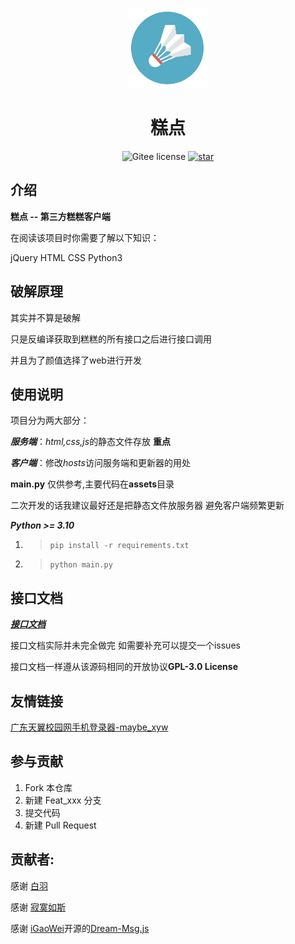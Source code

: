 <p align="center">
    <img src="./main/img/logo.png" width="128" height="128">
</p>
<h1 align="center">糕点</h1>
<p align="center">
    <a href="./LICENSE" style="text-decoration:none" >
        <img src="https://img.shields.io/badge/License-GPL--3.0-lightgrey)" alt="Gitee license"/>
    </a>
<a href='https://gitee.com/baiyu16/gaogao/stargazers'><img src='https://gitee.com/baiyu16/gaogao/badge/star.svg?theme=dark' alt='star'></img></a>
</p>

## 介绍

**糕点 -- 第三方糕糕客户端**

在阅读该项目时你需要了解以下知识：

jQuery HTML CSS Python3

## 破解原理

其实并不算是破解

只是反编译获取到糕糕的所有接口之后进行接口调用

并且为了颜值选择了web进行开发


## 使用说明

项目分为两大部分：

***服务端***：*html,css,js*的静态文件存放 **重点**

***客户端***：修改*hosts*访问服务端和更新器的用处


**main.py** 仅供参考,主要代码在**assets**目录

二次开发的话我建议最好还是把静态文件放服务器 避免客户端频繁更新

***Python >= 3.10***

1. >  `pip install -r requirements.txt`
2. >  `python main.py`

## 接口文档

[***接口文档***](https://console-docs.apipost.cn/cover.html?url=128dd60c0d539c26&salt=e0f835d8cc530d18)

接口文档实际并未完全做完 如需要补充可以提交一个issues

接口文档一样遵从该源码相同的开放协议**GPL-3.0 License**

## 友情链接

[广东天翼校园网手机登录器-maybe_xyw](https://gitee.com/dpwgc/maybe_xyw)

## 参与贡献

1.  Fork 本仓库
2.  新建 Feat_xxx 分支
3.  提交代码
4.  新建 Pull Request

## 贡献者:

感谢 <a href="https://gitee.com/baiyu16">白羽 </a>

感谢 <a href="https://gitee.com/huang999">寂寞如斯</a> 

感谢 [iGaoWei](https://github.com/iGaoWei)开源的[Dream-Msg.js](https://github.com/iGaoWei/Dream-Msg)
